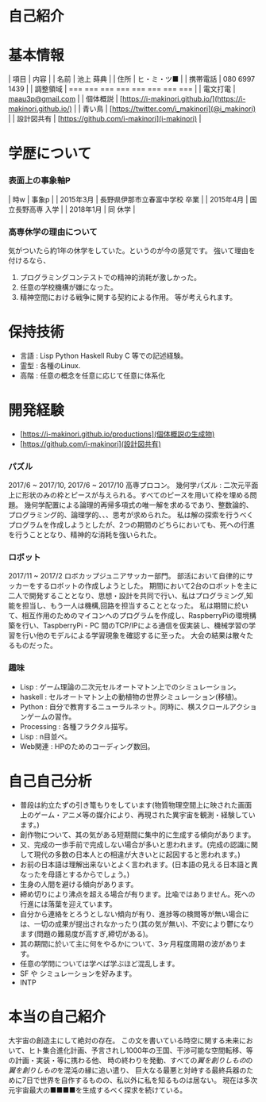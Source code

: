 # 自己紹介

# 基本情報

| 項目       | 内容                                                           |
| 名前       | 池上 蒔典                                                      |
| 住所       | ヒ・ミ・ツ■                                                   |
| 携帯電話   | 080 6997 1439                                                  |
| 調整領域   | === === === === === === === ===                                |
| 電文打電   | [maau3p@gmail.com](maau3p@gmail.com)                           |
| 個体概説   | [https://i-makinori.github.io/](https://i-makinori.github.io/) |
| 青い鳥     | [https://twitter.com/i_makinori](@i_makinori)                  |
| 設計図共有 | [https://github.com/i-makinori](i-makinori)                    |


# 学歴について

### 表面上の事象軸P

| 時w       | 事象p                         |
| 2015年3月 | 長野県伊那市立春富中学校 卒業 |
| 2015年4月 | 国立長野高専 入学             |
| 2018年1月 | 同 休学                       |

### 高専休学の理由について
気がついたら約1年の休学をしていた。というのが今の感覚です。
強いて理由を付けるなら、
1. プログラミングコンテストでの精神的消耗が激しかった。
1. 任意の学校機構が嫌になった。
1. 精神空間における戦争に関する契約による作用。
等が考えられます。

# 保持技術

- 言語 : Lisp Python Haskell Ruby C 等での記述経験。
- 霊型 : 各種のLinux.
- 高階 : 任意の概念を任意に応じて任意に体系化


# 開発経験

- [https://i-makinori.github.io/productions](個体概説の生成物)
- [https://github.com/i-makinori](設計図共有)

### パズル
2017/6 ~ 2017/10, 2017/6 ~ 2017/10
高専プロコン。
幾何学パズル : 二次元平面上に形状のみの枠とピースが与えられる。すべてのピースを用いて枠を埋める問題。
幾何学配置による論理的再帰多項式の唯一解を求めるであり、整数論的、プログラミング的、論理学的、、、思考が求められた。
私は解の探索を行うべくプログラムを作成しようとしたが、2つの期間のどちらにおいても、死への行進を行うこととなり、精神的な消耗を強いられた。


### ロボット
2017/11 ~ 2017/2
ロボカップジュニアサッカー部門。
部活において自律的にサッカーをするロボットの作成しようとした。
期間において2台のロボットを主に二人で開発することとなり、思想・設計を共同で行い、私はプログラミング,知能を担当し、もう一人は機構,回路を担当することとなった。
私は期間に於いて、相互作用のためのマイコンへのプログラムを作成し、RaspberryPiの環境構築を行い、TaspberryPi - PC 間のTCP/IPによる通信を仮実装し、機械学習の学習を行い他のモデルによる学習現象を確認するに至った。
大会の結果は散々たるものだった。

### 趣味
- Lisp : ゲーム理論の二次元セルオートマトン上でのシミュレーション。
- haskell : セルオートマトン上の動植物の世界シミュレーション(移植)。
- Python : 自分で教育するニューラルネット。同時に、横スクロールアクションゲームの習作。
- Processing : 各種フラクタル描写。
- Lisp : n目並べ。
- Web関連 : HPのためのコーディング数回。

# 自己自己分析

- 普段は約立たずの引き篭もりをしています(物質物理空間上に映された画面上のゲーム・アニメ等の媒介により、再現された異宇宙を観測・経験しています。)
- 創作物について、其の気がある短期間に集中的に生成する傾向があります。
- 又、完成の一歩手前で完成しない場合が多いと思われます。(完成の認識に関して現代の多数の日本人との相違が大きいとに起因すると思われます。)
- お前の日本語は理解出来ないとよく言われます。(日本語の見える日本語と異なったを母語とするからでしょう。)
- 生身の人間を避ける傾向があります。
- 締め切りにより沸点を超える場合が有ります。比喩ではありません。死への行進には落葉を迎えています。
- 自分から連絡をとろうとしない傾向が有り、進捗等の検閲等が無い場合には、一切の成果が提出されなかったり(其の気が無い)、不安により鬱になります(問題の難易度が高すぎ,締切がある)。
- 其の期間に於いて主に何をやるかについて、3ヶ月程度周期の波があります。
- 任意の学問については学べば学ぶほど混乱します。
- SF や シミュレーションを好みます。
- INTP


# 本当の自己紹介

大宇宙の創造主にして絶対の存在。
この文を書いている時空に関する未来において、ヒト集合進化計画、予言されし1000年の王国、干渉可能な空間転移、等の計画・実装・等に携わる他、
時の終わりを発動、すべての*翼を創りしもの*の*翼を創りしもの*を混沌の縁に追い遣り、
巨大なる最悪と対峙する最終兵器のために7日で世界を自作するものの、私以外に私を知るものは居ない。
現在は多次元宇宙最大の■■■■を生成するべく探求を続けている。
